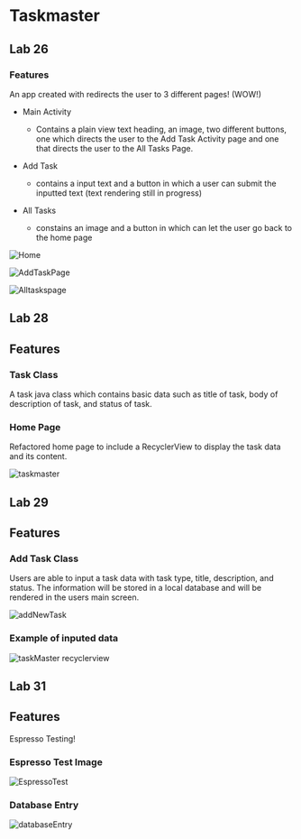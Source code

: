 # Taskmaster

## Lab 26

### Features

An app created with redirects the user to 3 different pages! (WOW!)

- Main Activity
  - Contains a plain view text heading, an image, two different buttons, one which directs the user to the Add Task Activity page and one that directs the user to the All Tasks Page.

- Add Task
  - contains a input text and a button in which a user can submit the inputted text (text rendering still in progress)

- All Tasks 
  - constains an image and a button in which can let the user go back to the home page
  
![Home](https://user-images.githubusercontent.com/101059597/191190373-b935f176-99c4-4132-9f3a-2ea3c7247477.png)

![AddTaskPage](https://user-images.githubusercontent.com/101059597/191190474-d7bc0eae-2d66-46cf-9186-0b1642d97cf7.png)

![Alltaskspage](https://user-images.githubusercontent.com/101059597/191190484-e2861b5b-8b1a-4152-abaa-e3740a87878e.png)

## Lab 28

## Features

### Task Class

A task java class which contains basic data such as title of task, body of description of task, and status of task.

### Home Page

Refactored home page to include a RecyclerView to display the task data and its content.

![taskmaster](https://user-images.githubusercontent.com/101059597/191684149-bcf3e550-87a0-4099-90b6-6e04eabe35a4.png)

## Lab 29

## Features

### Add Task Class

Users are able to input a task data with task type, title, description, and status. The information will be stored in a local database and will be rendered in the users main screen.

![addNewTask](https://user-images.githubusercontent.com/101059597/192435081-989d9740-dd0b-479a-a6f6-9cca87be8247.png)

### Example of inputed data

![taskMaster recyclerview](https://user-images.githubusercontent.com/101059597/192435115-e9c0e003-b829-44c1-9dad-84f7187a6130.png)

## Lab 31

## Features 

Espresso Testing!

### Espresso Test Image 

![EspressoTest](https://user-images.githubusercontent.com/101059597/192434447-0e74fa30-f053-4395-ae92-d4de21425647.png)

### Database Entry

![databaseEntry](https://user-images.githubusercontent.com/101059597/192434499-7197d6fb-6097-45f7-83df-09d7db4a49ee.png)
